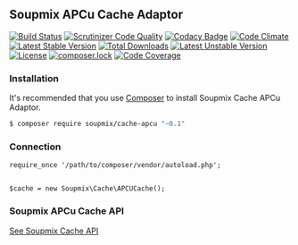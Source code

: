 ## Soupmix APCu Cache Adaptor

[![Build Status](https://travis-ci.org/soupmix/cache-apcu.svg?branch=master)](https://travis-ci.org/soupmix/cache-apcu) [![Scrutinizer Code Quality](https://scrutinizer-ci.com/g/soupmix/cache-apcu/badges/quality-score.png?b=master)](https://scrutinizer-ci.com/g/soupmix/cache-apcu/?branch=master) [![Codacy Badge](https://api.codacy.com/project/badge/Grade/f2fd85aaddc44793bfc25020802ee5f2)](https://www.codacy.com/app/mehmet/cache-apcu?utm_source=github.com&amp;utm_medium=referral&amp;utm_content=soupmix/cache-apcu&amp;utm_campaign=Badge_Grade) [![Code Climate](https://codeclimate.com/github/soupmix/cache-apcu/badges/gpa.svg)](https://codeclimate.com/github/soupmix/cache-apcu) 
[![Latest Stable Version](https://poser.pugx.org/soupmix/cache-apcu/v/stable)](https://packagist.org/packages/soupmix/cache-apcu) [![Total Downloads](https://poser.pugx.org/soupmix/cache-apcu/downloads)](https://packagist.org/packages/soupmix/cache-apcu) [![Latest Unstable Version](https://poser.pugx.org/soupmix/cache-apcu/v/unstable)](https://packagist.org/packages/soupmix/cache-apcu) [![License](https://poser.pugx.org/soupmix/cache-apcu/license)](https://packagist.org/packages/soupmix/cache-apcu) [![composer.lock](https://poser.pugx.org/soupmix/cache-apcu/composerlock)](https://packagist.org/packages/soupmix/cache-apcu) [![Code Coverage](https://scrutinizer-ci.com/g/soupmix/cache-apcu/badges/coverage.png?b=master)](https://scrutinizer-ci.com/g/soupmix/cache-apcu/?branch=master)


### Installation

It's recommended that you use [Composer](https://getcomposer.org/) to install Soupmix Cache APCu Adaptor.

```bash
$ composer require soupmix/cache-apcu "~0.1"
```

### Connection
```
require_once '/path/to/composer/vendor/autoload.php';


$cache = new Soupmix\Cache\APCUCache();
```


### Soupmix APCu Cache API

[See Soupmix Cache API](https://github.com/soupmix/cache-base/blob/master/README.md)
